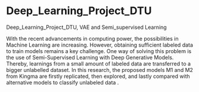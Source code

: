 # Deep_Learning_Project_DTU
Deep_Learning_Project_DTU, VAE and Semi_supervised Learning

With the recent advancements in computing power, the possibilities in Machine Learning are increasing. However,  obtaining sufficient labeled data to train models remains a key challenge. One way of solving this problem is the use of Semi-Supervised Learning with Deep Generative Models. Thereby, learnings from a small amount of labeled data are transferred to a bigger unlabelled dataset. In this research, the proposed models M1 and M2 from Kingma are firstly replicated, then explored, and lastly compared with alternative models to classify unlabeled data . 
